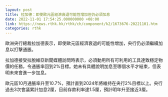 ```yaml
---
layout: post
title: 拉加德：即使歐元區經濟衰退可能性增加但仍必須加息
date: 2022-11-01 17:54:25.000000000 +08:00
link: https://news.rthk.hk/rthk/ch/component/k2/1673676-20221101.htm
categories: rthk
---
```


歐洲央行總裁拉加德表示，即使歐元區經濟衰退的可能性增加，央行仍必須繼續加息以打擊通脹。

拉加德接受拉脫維亞新聞媒體訪問時表示，必須動用所有可利用的工具達致穩定物價的任務，令通脹率回到2%目標。她未有具體說明加息至哪個水平才結束，但表明未來會進一步加息。

歐元區10月通脹率升至10.7%，預計直到2024年將維持在央行2%目標以上。央行過去3次會議累計加息2厘，目前存款利率達1.5厘，預計明年升至接近3厘。
